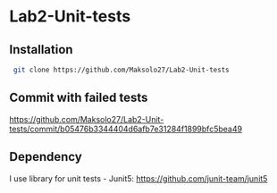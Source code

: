 # Lab2-Unit-tests

## Installation
 ```bash
  git clone https://github.com/Maksolo27/Lab2-Unit-tests
```
## Commit with failed tests
https://github.com/Maksolo27/Lab2-Unit-tests/commit/b05476b3344404d6afb7e31284f1899bfc5bea49
## Dependency
I use library for unit tests - Junit5: https://github.com/junit-team/junit5
